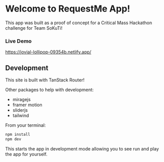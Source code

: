 # Welcome to RequestMe App!

This app was built as a proof of concept for a Critical Mass Hackathon challenge for Team SoKuTi!

### Live Demo

https://jovial-lollipop-09354b.netlify.app/

## Development

This site is built with TanStack Router!

Other packages to help with development:

- miragejs
- framer motion
- sliderjs
- tailwind

From your terminal:

```sh
npm install
npm dev
```

This starts the app in development mode allowing you to see run and play the app for yourself.

